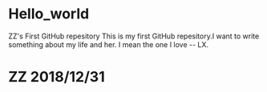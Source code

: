 # Hello_world
ZZ's First GitHub repesitory
This is my first GitHub repesitory.I want to write something about my life and her.
I mean the one I love -- LX.


# ZZ  2018/12/31
